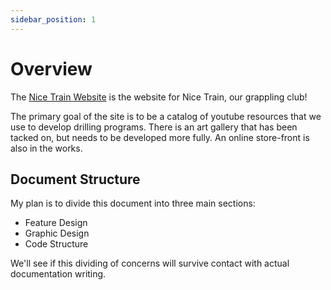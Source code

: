 ```yaml
---
sidebar_position: 1
---
```


# Overview

The <a href="www.nice-train.com">Nice Train Website</a> is the website for Nice Train, our grappling club!

The primary goal of the site is to be a catalog of youtube resources that we use to develop drilling programs. There is an art gallery that has been tacked on, but needs to be developed more fully. An online store-front is also in the works.

## Document Structure

My plan is to divide this document into three main sections:

<ul>
    <li>Feature Design</li>
    <li>Graphic Design</li>
    <li>Code Structure</li>
</ul>

We'll see if this dividing of concerns will survive contact with actual documentation writing.

<!-- ## Getting Started

Get started by **creating a new site**.

Or **try Docusaurus immediately** with **[docusaurus.new](https://docusaurus.new)**.

## Generate a new site

Generate a new Docusaurus site using the **classic template**:

```shell
npm init docusaurus@latest my-website classic
```

## Start your site

Run the development server:

```shell
cd my-website

npx docusaurus start
```

Your site starts at `http://localhost:3000`.

Open `docs/intro.md` and edit some lines: the site **reloads automatically** and display your changes. -->
